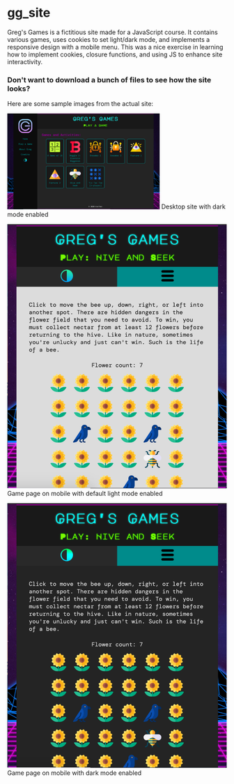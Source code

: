 # gg_site

Greg's Games is a fictitious site made for a JavaScript course. It contains various games, uses cookies to set light/dark mode, and implements a responsive design with a mobile menu. This was a nice exercise in learning how to implement cookies, closure functions, and using JS to enhance site interactivity.

### Don't want to download a bunch of files to see how the site looks?

Here are some sample images from the actual site:

<img src="demo_img1.png" alt="Image of game page on desktop, dark mode enabled" width="350"/>
Desktop site with dark mode enabled


![Image of Hive and Seek game on mobile, light mode enabled](demo_img2.png)
Game page on mobile with default light mode enabled


![Image of Hive and Seek game on mobile, dark mode enabled](demo_img3.png)
Game page on mobile with dark mode enabled

